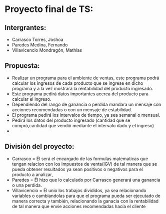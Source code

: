 # Proyecto final de TS:
## Intergrantes:

* Carrasco Torres, Joshoa
* Paredes Medina, Fernando
* Villavicencio Mondragón, Mathias

## Propuesta:

* Realizar un programa para el ambiente de ventas, este programa podrá calcular los ingresos de cada producto
que se ingrese en dicho programa y a la vez mostrará la rentabilidad del producto ingresado.
* Este programa pedirá datos importantes acerca del producto para calcular el ingreso.
* Dependiendo del rango de ganancia o perdida mandara un mensaje con acciones recomendadas o con un mensaje de estabilidad.
* El programa pedirá los intervalos de tiempo, ya sea semanal o mensual.
* Pedirá los datos del producto ingresado (cantidad que se compró,cantidad que vendió mediante el intervalo dado y   el ingreso)
* 

 ## División del proyecto:

* Carrasco = Él será el encargado de las formulas matematicas que tengan relacion con los impuestos de venta(IGV) de tal manera que se pueda obtener resultados ya sean positivos o negativos para el producto a analizar,
* Paredes =  Él hizo que lo calculado por Carrasco generará una ganancia o una perdida.
* Villavicencio = Él unio los trabajos divididos, ya sea relacionando variables o cambiandolas para que el programa pueda ser ejecutado de manera correcta y también, relacionando la ganacia con la rentabilidad de tal manera que envie acciones recomendadas hacía el cliente

